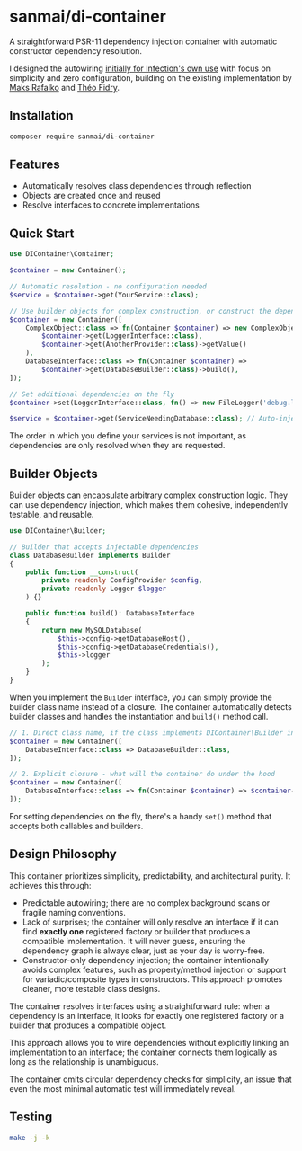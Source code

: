 # sanmai/di-container

A straightforward PSR-11 dependency injection container with automatic constructor dependency resolution.

I designed the autowiring [initially for Infection's own use](https://github.com/infection/infection/pull/2118) with focus on simplicity and zero configuration, building on the existing implementation by [Maks Rafalko](https://github.com/maks-rafalko) and [Théo Fidry](https://github.com/theofidry).

## Installation

```bash
composer require sanmai/di-container
```

## Features

- Automatically resolves class dependencies through reflection
- Objects are created once and reused
- Resolve interfaces to concrete implementations

## Quick Start

```php
use DIContainer\Container;

$container = new Container();

// Automatic resolution - no configuration needed
$service = $container->get(YourService::class);

// Use builder objects for complex construction, or construct the dependencies directly - your choice
$container = new Container([
    ComplexObject::class => fn(Container $container) => new ComplexObject(
        $container->get(LoggerInterface::class),
        $container->get(AnotherProvider::class)->getValue()
    ),
    DatabaseInterface::class => fn(Container $container) =>
        $container->get(DatabaseBuilder::class)->build(),
]);

// Set additional dependencies on the fly
$container->set(LoggerInterface::class, fn() => new FileLogger('debug.log'));

$service = $container->get(ServiceNeedingDatabase::class); // Auto-injects database
```

The order in which you define your services is not important, as dependencies are only resolved when they are requested.

## Builder Objects

Builder objects can encapsulate arbitrary complex construction logic. They can use dependency injection, which makes them cohesive, independently testable, and reusable.

```php
use DIContainer\Builder;

// Builder that accepts injectable dependencies
class DatabaseBuilder implements Builder
{
    public function __construct(
        private readonly ConfigProvider $config,
        private readonly Logger $logger
    ) {}

    public function build(): DatabaseInterface
    {
        return new MySQLDatabase(
            $this->config->getDatabaseHost(),
            $this->config->getDatabaseCredentials(),
            $this->logger
        );
    }
}
```

When you implement the `Builder` interface, you can simply provide the builder class name instead of a closure. The container automatically detects builder classes and handles the instantiation and `build()` method call.

```php
// 1. Direct class name, if the class implements DIContainer\Builder interface
$container = new Container([
    DatabaseInterface::class => DatabaseBuilder::class,
]);

// 2. Explicit closure - what will the container do under the hood
$container = new Container([
    DatabaseInterface::class => fn(Container $container) => $container->get(DatabaseBuilder::class)->build(),
]);
```

For setting dependencies on the fly, there's a handy `set()` method that accepts both callables and builders.

## Design Philosophy

This container prioritizes simplicity, predictability, and architectural purity. It achieves this through:

- Predictable autowiring; there are no complex background scans or fragile naming conventions.
- Lack of surprises; the container will only resolve an interface if it can find **exactly one** registered factory or builder that produces a compatible implementation. It will never guess, ensuring the dependency graph is always clear, just as your day is worry-free.
- Constructor-only dependency injection; the container intentionally avoids complex features, such as property/method injection or support for variadic/composite types in constructors. This approach promotes cleaner, more testable class designs.

The container resolves interfaces using a straightforward rule: when a dependency is an interface, it looks for exactly one registered factory or a builder that produces a compatible object.

This approach allows you to wire dependencies without explicitly linking an implementation to an interface; the container connects them logically as long as the relationship is unambiguous.

The container omits circular dependency checks for simplicity, an issue that even the most minimal automatic test will immediately reveal.

## Testing

```bash
make -j -k
```
